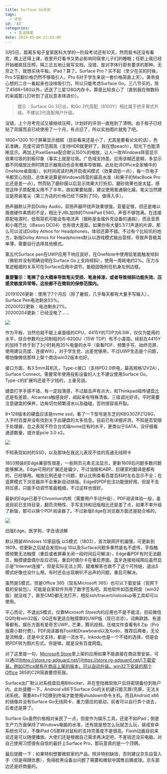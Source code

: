 ```yaml
---
title: Surface Go评测
tags:
  - 评测
id: '43'
categories:
  - - 生活随笔
date: 2019-05-04 22:42:00
---
```


3月5日，距离东甸子皇家医科大学的一阶段考试还有10天，然而我书还没有看完，晚上还得上课，夜里开灯看书又势必影响同宿舍儿子们的睡眠；任职上我已经开始被疯狂压榨，隔三岔五地让我写文档，没错，是对字体行距有要求的那种。无奈之下，就想买块平板。iPad？算了。Surface Pro？买不起（至少在买的时候，Pro 5官翻价格仍然不够吸引人，Pro 6对于学生来说一套价格简直上天）。美帝良心想的二合一看起来也没啥吸引力。所以只能考虑Surface Go。三八节买的，除了4588+580以外，还送了三星128G内存卡。算是比较良心了（直到我在做数码的亲戚那儿打听到了这玩意本体进价）。

> 提示：Surface Go 3已出，和Go 2代高配（8100Y）相比属于挤牙膏式升级。不建议2代高配用户升级。

没错，上个月考完试又被继续压榨，计划好的评测一直拖到了清明。由于板子已经贴了背膜而且已经使用了一个月，有点旧了，所以实拍图片就免了吧。

1800×1200 10寸屏幕显示细腻（目前看来还是小了，尤其是要看论文的话），色彩准确，亮度可调节范围高（支持HDR就更好了，我在想peach），阳光下也能清晰显示。再加上PixelSense配合默认150%的缩放，让人一改Windows阵营显示效果垃圾的刻板印象（事实上就是垃圾。广色域支持差。应用该糊还是糊，多显示器不同缩放比例时跨显示器拖动也会有概率导致糊。此处批评Office全家桶中的OneNote桌面版），长时间阅读时再开启夜间模式（效果调低一点），每一页电子书都赏心悦目。总体来说算是Windows阵营的最高水准（和果子的MacBook Pro比还是差一点）。然而贴了磨砂膜以后显示效果大打折扣，磨砂效果也是太猛，感觉这样子原配笔尖用不了半年。故如果要贴膜，建议使用普通钢化膜。笔尖当然建议是原装笔尖（第三方店的价格已经下探到了50，值得入手）。

扬声器默认开启Dolby Audio，双扬声器环绕声效果很强，音量足够，但还是难以挽救硬件素质的不足，相比于JBL加持的ThinkPad E560，声音不够饱满。在连接原配电源时，低阻耳机可能会有电流声（据称是金属外壳设备的通病），而且音质和小尾巴比（iBasso DC04）也有很大差距。如果你有大量5.1/7.1声道的片源，那么可以试试Dolby Atmos for Headphones，体验还算不错。不过有个比较坑的地方，新版Dolby Atmos for Headphones默认以游戏模式输出音频，导致声音极其单薄，需要自行选择其他模式。

第五代Surface pen在UWP应用下响应良好，在OneNote中使用铅笔能触发倾斜（微软并没有明确说明在Surface Go上支持倾斜），使用一周耗电约2%。压力与笔迹粗细的关系可在Surface应用中调节。能稳固吸附在机身左侧边框。

**重要警示：笔摔了会大概率导致笔尖受损、笔身掉漆，或者导致倾斜功能失效、压感灵敏度异常等。这些都不在微软的保修范围内。**

20191026更新：使用了7个月后（除了暑假，几乎每天都有大量手写输入），Surface Pen电池剩余53%。  
20200122更新：电池剩余21%。  
20200204更新：已经没电了……

![](/images/battery_pen.png)

作为平板，当然也就不能上桌面级的CPU，4415Y的TDP为6.5W，仅仅为能用的水平，综合参数均比同制程的i5-6200U（15W TDP）有不小差距。续航在4415Y的加持下终于到了3小时耗用35%电量的水平（查看PDF、频繁手写、始终亮屏、使用建议亮度、连接Wifi），对于学生党、出差党够用，不过UWP生态是个问题，哪怕像微信那样上架个商店win32版本也好。

接口方面，有3.5mm耳机孔，Type-c接口（支持PD2.0供电，最高规格12V2A），Surface Connect。需要常年使用投影设备的人士不建议使用Surface Go，Type-c的扩展坞还是不少钱的，土豪另说。

键盘打字手感不错，有一定段落感，不过敲击声有点大，和Thinkpad祖传键盘比还是有差距，Alcantera触感良好，闻起来有特殊清香。三级调光好评。平时需要注意键盘的保养，边角切勿频繁浸水以及磕碰，否则很容易开裂。

8+128版本的硬盘应该是nvme ssd，看了一下型号是东芝的KBG30ZPZ128G，入手时百度并没有找到关于此硬盘的太多信息。目前已有详细评测，不知是否受限于处理器，总之表现不符合台式端nvme应有的水平，更类似于SATA，没仔细看通道数量，或许是pcie 3.0 x2。

![](/images/win_devmgr.png)

不知表现如何的SSD，以及那块在我这儿表现不佳的高通无线网卡

1803预装的Edge兼容性很差，一些网页元素无法显示，更新1809后问题多数问题能够解决。Edge可用的扩展还是偏少，不过油猴和ABP、巨硬家的翻译是都有的，已经够用。缩放比例还是个问题，默认比例查看百度百科时左右显示不全；在竖屏模式下浏览器并不会重新自动排版。Edge的PDF批注功能很好用，但是不支持压感，只能手动调节笔画粗细，不过这样也很好。

最新的Edge已基于Chromium内核（需要用户手动升级），PDF阅读体验一般，虽说目前已支持目录，翻页流畅性、手写支持和旧版相比还是差了点，如果不幸升级了新版，那可以换个PDF阅读器了。不过新版Edge在浏览器方面还是挺合格的。

![](/images/edge_pdf.jpg)

旧版Edge。医学狗，字丑请谅解

默认预装Windows 10家庭版 以S模式（1803），首次联网开机偏慢，可更新到1809，但更新之后就会发现bug 10以及Surface问题多果然是名不虚传。手指触摸频繁无法触摸（重启或者屏幕关闭一段时间后可解决），Edge看PDF有时无法翻页，触摸键盘偶尔反应迟钝，重启时偶尔卡在重启界面。蓝牙连接局域网后虽然显示是”Internet连接”，但是实际无法上网，疑难解答也救不了这个可怜娃，退出S模式好像也没什么用。有时还会出现喇叭不出声的问题，重启可解决。

虽然是S模式，但是Office 365（现名Microsoft 365）也可以下载安装（官网下载的安装包）。可能是自家软件共用了数字签名吧。其他软件如百度网盘（win32版）就没戏了，甚至CMD都无法打开，相反ssh/tracert/nslookup等工具却可以使用。

平心而论，不退出S模式，仅靠Microsoft Store内的应用也不是不能活，目前微信QQ均有win32版，QQ还有更适合触摸屏的UWP版（现已凉凉）。词典欧路、有道等都有。娱乐方面有爱奇艺UWP，芒果，腾讯视频。压缩文件查看有8 Zip（Pro版需小额付费）。PDF阅读器有Foxit和Drawboard以及Xodo，推荐后两者，无论是流畅度，还是中文支持，都是一流水平。Inkodo也是一个不错的选择，但是会把PDF转为图片形式。但是嘛，就是没有百度网盘。

对了这里提一句，[Microsoft Store](https://www.microsoft.com/en-us/store/apps/windows)里上架的应用如果不能直接在商店里安装，可以通过[https://store.rg-adguard.net/](https://store.rg-adguard.net/)下载安装。例如Office就有在商店上架的版本，可以自动升级。win32下安装的那个Office 365的C2R简直要烦死我。

Surface出厂默认对系统盘启用Bitlocker，并在登陆微软账户后将密钥备份到账户内。此处提醒一下，Android x86下Surface Go的关机键只能灭屏/亮屏，无法关闭系统。需要Alt+F1切换到终端才能使用shutdown命令关机。而且Android x86的镜像并没有Surface Go无线网卡、重力感应的驱动，前者可以自行弄个进去，后者还是算了。

Surface Go虽然价格相对亲民了一点，但是作为娱乐工具，还是不如iPad；倒是生产力方面保持了Windows电脑的水准，还有就是想怎么玩就怎么玩，装成安卓系统也可以，不像iPad OS那样对鼠标的支持完善度不是很高，Flash动画目前来说还是可以随便播放。大佬们还是根据自己需求再决定吧，不差钱还没买电脑，对自己使用习惯很有自信的最好上Surface Pro，那玩意真的是一个顶俩。

最后提醒一下：如果特别想要微软家的产品，除非特别缺钱，否则建议京东自营入手（但是得蹲优惠），免得脸黑设备出问题了需要和微软中国售后踢皮球。京东那边还是好商量的。